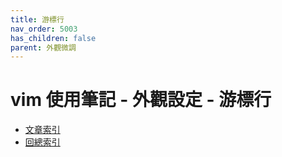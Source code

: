 ```yaml
---
title: 游標行
nav_order: 5003
has_children: false
parent: 外觀微調
---
```


# vim 使用筆記 - 外觀設定 - 游標行


* [文章索引](all.md)
* [回總索引](https://samwhelp.github.io/note-about-vim/)

